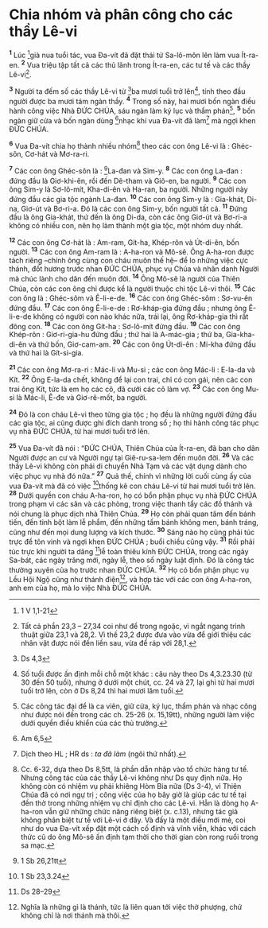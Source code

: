 # Chia nhóm và phân công cho các thầy Lê-vi
<sup><b>1</b></sup> Lúc [^1*]già nua tuổi tác, vua Đa-vít đã đặt thái tử Sa-lô-môn lên làm vua Ít-ra-en. <sup><b>2</b></sup> Vua triệu tập tất cả các thủ lãnh trong Ít-ra-en, các tư tế và các thầy Lê-vi[^1].

<sup><b>3</b></sup> Người ta đếm số các thầy Lê-vi từ [^2*]ba mươi tuổi trở lên[^2], tính theo đầu người được ba mươi tám ngàn thầy. <sup><b>4</b></sup> Trong số này, hai mươi bốn ngàn điều hành công việc Nhà ĐỨC CHÚA, sáu ngàn làm ký lục và thẩm phán[^3], <sup><b>5</b></sup> bốn ngàn giữ cửa và bốn ngàn dùng [^3*]nhạc khí vua Đa-vít đã làm[^4] mà ngợi khen ĐỨC CHÚA.

<sup><b>6</b></sup> Vua Đa-vít chia họ thành nhiều nhóm[^5] theo các con ông Lê-vi là : Ghéc-sôn, Cơ-hát và Mơ-ra-ri.

<sup><b>7</b></sup> Các con ông Ghéc-sôn là : [^4*]La-đan và Sim-y. <sup><b>8</b></sup> Các con ông La-đan : đứng đầu là Giơ-khi-ên, rồi đến Dê-tham và Giô-en, ba người. <sup><b>9</b></sup> Các con ông Sim-y là Sơ-lô-mít, Kha-di-ên và Ha-ran, ba người. Những người này đứng đầu các gia tộc ngành La-đan. <sup><b>10</b></sup> Các con ông Sim-y là : Gia-khát, Di-na, Giơ-út và Bơ-ri-a. Đó là các con ông Sim-y, bốn người tất cả. <sup><b>11</b></sup> Đứng đầu là ông Gia-khát, thứ đến là ông Di-da, còn các ông Giơ-út và Bơ-ri-a không có nhiều con, nên họ làm thành một gia tộc, một nhóm duy nhất.

<sup><b>12</b></sup> Các con ông Cơ-hát là : Am-ram, Gít-ha, Khép-rôn và Út-di-ên, bốn người. <sup><b>13</b></sup> Các con ông Am-ram là : A-ha-ron và Mô-sê. Ông A-ha-ron được tách riêng –chính ông cùng con cháu muôn thế hệ– để lo những việc cực thánh, đốt hương trước nhan ĐỨC CHÚA, phục vụ Chúa và nhân danh Người mà chúc lành cho dân đến muôn đời. <sup><b>14</b></sup> Ông Mô-sê là người của Thiên Chúa, còn các con ông chỉ được kể là người thuộc chi tộc Lê-vi thôi. <sup><b>15</b></sup> Các con ông là : Ghéc-sôm và Ê-li-e-de. <sup><b>16</b></sup> Các con ông Ghéc-sôm : Sơ-vu-ên đứng đầu. <sup><b>17</b></sup> Các con ông Ê-li-e-de : Rơ-kháp-gia đứng đầu ; nhưng ông Ê-li-e-de không có người con nào khác nữa, trái lại, ông Rơ-kháp-gia thì rất đông con. <sup><b>18</b></sup> Các con ông Gít-ha : Sơ-lô-mít đứng đầu. <sup><b>19</b></sup> Các con ông Khép-rôn : Giơ-ri-gia-hu đứng đầu ; thứ hai là A-mác-gia ; thứ ba, Gia-kha-di-ên và thứ bốn, Giơ-cam-am. <sup><b>20</b></sup> Các con ông Út-di-ên : Mi-kha đứng đầu và thứ hai là Gít-si-gia.

<sup><b>21</b></sup> Các con ông Mơ-ra-ri : Mác-li và Mu-si ; các con ông Mác-li : E-la-da và Kít. <sup><b>22</b></sup> Ông E-la-da chết, không để lại con trai, chỉ có con gái, nên các con trai ông Kít, tức là em họ các cô, đã cưới các cô làm vợ. <sup><b>23</b></sup> Các con ông Mu-si là Mác-li, Ê-đe và Giơ-rê-mốt, ba người.

<sup><b>24</b></sup> Đó là con cháu Lê-vi theo từng gia tộc ; họ đều là những người đứng đầu các gia tộc, ai cũng được ghi đích danh trong sổ ; họ thi hành công tác phục vụ nhà ĐỨC CHÚA, từ hai mươi tuổi trở lên.

<sup><b>25</b></sup> Vua Đa-vít đã nói : “ĐỨC CHÚA, Thiên Chúa của Ít-ra-en, đã ban cho dân Người được an cư và Người ngự tại Giê-ru-sa-lem đến muôn đời. <sup><b>26</b></sup> Và các thầy Lê-vi không còn phải di chuyển Nhà Tạm và các vật dụng dành cho việc phục vụ nhà đó nữa.” <sup><b>27</b></sup> Quả thế, chính vì những lời cuối cùng ấy của vua Đa-vít mà đã có việc [^5*]thống kê con cháu Lê-vi từ hai mươi tuổi trở lên. <sup><b>28</b></sup> Dưới quyền con cháu A-ha-ron, họ có bổn phận phục vụ nhà ĐỨC CHÚA trong phạm vi các sân và các phòng, trong việc thanh tẩy các đồ thánh và nói chung là phục dịch nhà Thiên Chúa. <sup><b>29</b></sup> Họ còn phải quan tâm đến bánh tiến, đến tinh bột làm lễ phẩm, đến những tấm bánh không men, bánh tráng, cũng như đến mọi dung lượng và kích thước. <sup><b>30</b></sup> Sáng nào họ cũng phải túc trực để tôn vinh và ngợi khen ĐỨC CHÚA ; buổi chiều cũng vậy. <sup><b>31</b></sup> Rồi phải túc trực khi người ta dâng [^6*]lễ toàn thiêu kính ĐỨC CHÚA, trong các ngày Sa-bát, các ngày trăng mới, ngày lễ, theo số ngày luật định. Đó là công tác thường xuyên của họ trước nhan ĐỨC CHÚA. <sup><b>32</b></sup> Họ có bổn phận phục vụ Lều Hội Ngộ cũng như thánh điện[^6], và hợp tác với các con ông A-ha-ron, anh em của họ, mà lo việc Nhà ĐỨC CHÚA.

[^1]: Tất cả phần 23,3 – 27,34 coi như để trong ngoặc, vì ngắt ngang trình thuật giữa 23,1 và 28,2. Vì thế 23,2 được đưa vào vừa để giới thiệu các nhân vật được nói đến liền sau, vừa để ráp với 28,1.
[^2]: Số tuổi được ấn định mỗi chỗ một khác : câu này theo Ds 4,3.23.30 (từ 30 đến 50 tuổi), nhưng ở dưới một chút, cc. 24 và 27, lại ghi từ hai mươi tuổi trở lên, còn ở Ds 8,24 thì hai mươi lăm tuổi.
[^3]: Các công tác đại để là ca viên, giữ cửa, ký lục, thẩm phán và nhạc công như được nói đến trong các ch. 25-26 (x. 15,19tt), những người làm việc dưới quyền điều khiển của các thủ trưởng.
[^4]: Dịch theo HL ; HR ds : <i>ta đã làm</i> (ngôi thứ nhất).
[^5]: Cc. 6-32, dựa theo Ds 8,5tt, là phần dẫn nhập vào tổ chức hàng tư tế. Nhưng công tác của các thầy Lê-vi không như Ds quy định nữa. Họ không còn có nhiệm vụ phải khiêng Hòm Bia nữa (Ds 3-4), vì Thiên Chúa đã có nơi ngự trị ; công việc của họ bây giờ là giúp các tư tế tại đền thờ trong những nhiệm vụ chỉ định cho các Lê-vi. Hẳn là dòng họ A-ha-ron vẫn giữ những chức năng riêng biệt (x. c.13), nhưng tác giả không phân biệt tư tế với Lê-vi ở đây. Và đấy là một điều mới mẻ, coi như do vua Đa-vít xếp đặt một cách cố định và vĩnh viễn, khác với cách thức cũ do ông Mô-sê ấn định tạm thời cho thời gian còn rong ruổi trong sa mạc.
[^6]: Nghĩa là những gì là thánh, tức là liên quan tới việc thờ phượng, chứ không chỉ là nơi thánh mà thôi.
[^1*]: 1 V 1,1-21
[^2*]: Ds 4,3
[^3*]: Am 6,5
[^4*]: 1 Sb 26,21tt
[^5*]: 1 Sb 23,3.24
[^6*]: Ds 28–29
